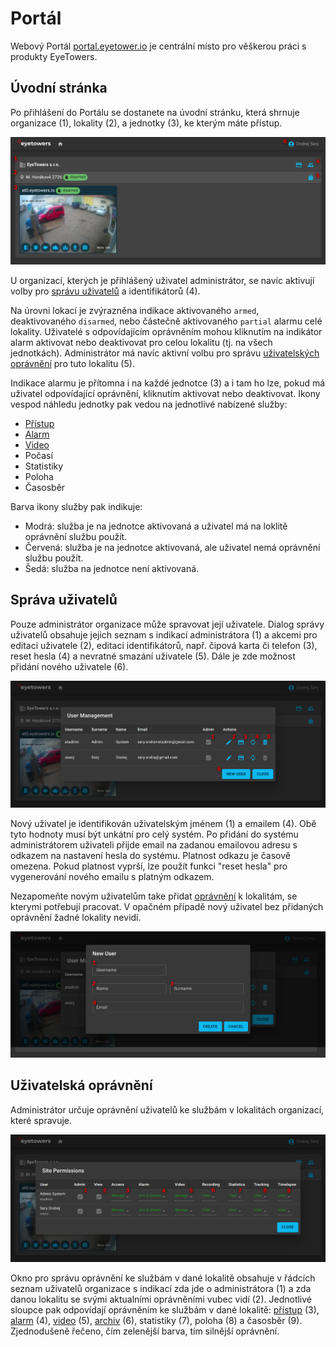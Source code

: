 # Portál

Webový Portál [portal.eyetower.io](https://portal.eyetowers.io/) je centrální místo pro věškerou
práci s produkty EyeTowers.

## Úvodní stránka

Po přihlášení do Portálu se dostanete na úvodní stránku, která shrnuje organizace (1), lokality (2),
a jednotky (3), ke kterým máte přístup.

![Úvodní stránka](../_media/customers_overview.png)

U organizací, kterých je přihlášený uživatel administrátor, se navíc aktivují volby pro
[správu uživatelů](#správa-uživatelů) a identifikátorů (4).

Na úrovni lokací je zvýrazněna indikace aktivovaného `armed`, deaktivovaného `disarmed`, nebo
částečně aktivovaného `partial` alarmu celé lokality. Uživatelé s odpovídajícím oprávněním mohou
kliknutím na indikátor alarm aktivovat nebo deaktivovat pro celou lokalitu (tj. na všech
jednotkách). Administrátor má navíc aktivní volbu pro správu
[uživatelských oprávnění](#uživatelská-oprávnění) pro tuto lokalitu (5).

Indikace alarmu je přítomna i na každé jednotce (3) a i tam ho lze, pokud má uživatel odpovídající
oprávnění, kliknutím aktivovat nebo deaktivovat. Ikony vespod náhledu jednotky pak vedou na
jednotlivé nabízené služby:

- [Přístup](/cs/access.md)
- [Alarm](/cs/alarm.md)
- [Video](/cs/video.md)
- Počasí
- Statistiky
- Poloha
- Časosběr

Barva ikony služby pak indikuje:

- Modrá: služba je na jednotce aktivovaná a uživatel má na loklitě oprávnění službu použít.
- Červená: služba je na jednotce aktivovaná, ale uživatel nemá oprávnění službu použít.
- Šedá: služba na jednotce není aktivovaná.

## Správa uživatelů

Pouze administrátor organizace může spravovat její uživatele. Dialog správy uživatelů obsahuje
jejich seznam s indikací administrátora (1) a akcemi pro editaci uživatele (2), editaci
identifikátorů, např. čipová karta či telefon (3), reset hesla (4) a nevratné smazání uživatele (5).
Dále je zde možnost přidání nového uživatele (6).

![Správa uživatelů](../_media/customers_users.png)

Nový uživatel je identifikován uživatelským jménem (1) a emailem (4). Obě tyto hodnoty musí být
unkátní pro celý systém. Po přidání do systému administrátorem uživateli přijde email na zadanou
emailovou adresu s odkazem na nastavení hesla do systému. Platnost odkazu je časově omezena. Pokud
platnost vyprší, lze použít funkci "reset hesla" pro vygenerování nového emailu s platným odkazem.

Nezapomeňte novým uživatelům take přidat [oprávnění](#uživatelská-oprávnění) k lokalitám, se kterymi
potřebují pracovat. V opačném případě nový uživatel bez přidaných oprávnění žadné lokality nevidí.

![Nový uživatel](../_media/customers_new_user.png)

## Uživatelská oprávnění

Administrátor určuje oprávnění uživatelů ke službám v lokalitách organizací, které spravuje.

![Uživatelská oprávnění](../_media/sites_permissions.png)

Okno pro správu oprávnění ke službám v dané lokalitě obsahuje v řádcích seznam uživatelů organizace
s indikací zda jde o administrátora (1) a zda danou lokalitu se svými aktualními oprávněními vubec
vidí (2). Jednotlivé sloupce pak odpovídají oprávněním ke službám v dané lokalitě:
[přístup](/cs/access.md) (3), [alarm](/cs/alarm.md) (4), [video](/cs/video.md#video) (5),
[archiv](/cs/video.md#videoarchiv) (6), statistiky (7), poloha (8) a časosběr (9). Zjednodušeně
řečeno, čím zelenější barva, tím silnější oprávnění.
